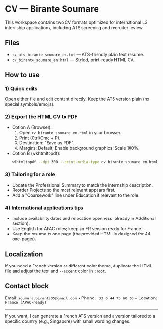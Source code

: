 # CV — Birante Soumare

This workspace contains two CV formats optimized for international L3 internship applications, including ATS screening and recruiter review.

## Files
- `cv_ats_birante_soumare_en.txt` — ATS-friendly plain text resume.
- `cv_birante_soumare_en.html` — Styled, print-ready HTML CV.

## How to use

### 1) Quick edits
Open either file and edit content directly. Keep the ATS version plain (no special symbols/emojis).

### 2) Export the HTML CV to PDF
- Option A (Browser):
  1. Open `cv_birante_soumare_en.html` in your browser.
  2. Print (Ctrl/Cmd + P).
  3. Destination: "Save as PDF".
  4. Margins: Default; Enable background graphics; Scale 100%.
- Option B (wkhtmltopdf):
  ```bash
  wkhtmltopdf --dpi 300 --print-media-type cv_birante_soumare_en.html Birante_Soumare_CV.pdf
  ```

### 3) Tailoring for a role
- Update the Professional Summary to match the internship description.
- Reorder Projects so the most relevant appears first.
- Add a "Coursework" line under Education if relevant to the role.

### 4) International applications tips
- Include availability dates and relocation openness (already in Additional section).
- Use English for APAC roles; keep an FR version ready for France.
- Keep the resume to one page (the provided HTML is designed for A4 one-pager).

## Localization
If you need a French version or different color theme, duplicate the HTML file and adjust the text and `--accent` color in `:root`.

## Contact block
Email: `soumare.birante05@gmail.com` • Phone: `+33 6 44 75 60 28` • Location: `France (APAC-ready)`

---
If you want, I can generate a French ATS version and a version tailored to a specific country (e.g., Singapore) with small wording changes.